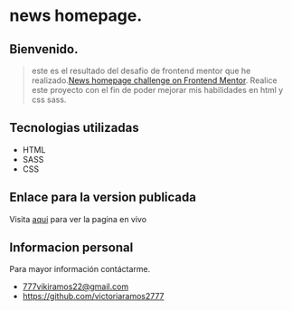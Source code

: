 # news homepage.

## Bienvenido.

> este es el resultado del desafio de frontend mentor que he realizado.[News homepage challenge on Frontend Mentor](https://www.frontendmentor.io/challenges/news-homepage-H6SWTa1MFl).
Realice este proyecto con el fin de poder mejorar mis habilidades en html y css sass. 
  

## Tecnologias utilizadas 
- HTML
- SASS
- CSS
## Enlace para la version publicada
Visita [aqui](https://victoriaramos2777.github.io/news-home/) para ver la pagina en vivo

## Informacion personal
Para mayor información contáctarme.
- 777vikiramos22@gmail.com
- https://github.com/victoriaramos2777